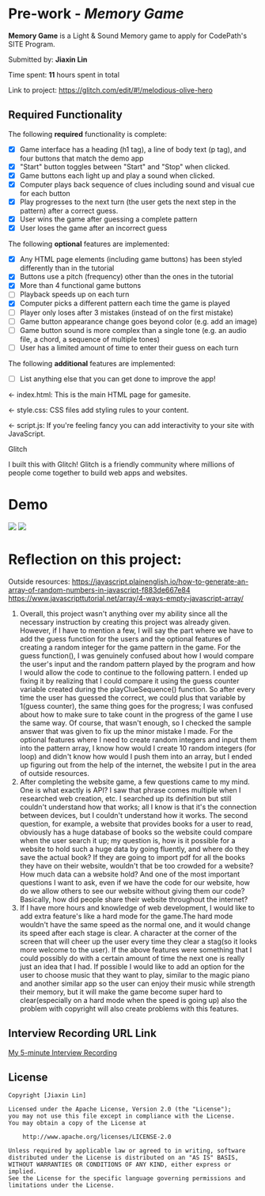 # Pre-work - *Memory Game*

**Memory Game** is a Light & Sound Memory game to apply for CodePath's SITE Program. 

Submitted by: **Jiaxin Lin**

Time spent: **11** hours spent in total

Link to project: https://glitch.com/edit/#!/melodious-olive-hero 

## Required Functionality

The following **required** functionality is complete:

* [x] Game interface has a heading (h1 tag), a line of body text (p tag), and four buttons that match the demo app
* [x] "Start" button toggles between "Start" and "Stop" when clicked. 
* [x] Game buttons each light up and play a sound when clicked. 
* [x] Computer plays back sequence of clues including sound and visual cue for each button
* [x] Play progresses to the next turn (the user gets the next step in the pattern) after a correct guess. 
* [x] User wins the game after guessing a complete pattern
* [x] User loses the game after an incorrect guess

The following **optional** features are implemented:

* [x] Any HTML page elements (including game buttons) has been styled differently than in the tutorial
* [x] Buttons use a pitch (frequency) other than the ones in the tutorial
* [x] More than 4 functional game buttons
* [ ] Playback speeds up on each turn
* [x] Computer picks a different pattern each time the game is played
* [ ] Player only loses after 3 mistakes (instead of on the first mistake)
* [ ] Game button appearance change goes beyond color (e.g. add an image)
* [ ] Game button sound is more complex than a single tone (e.g. an audio file, a chord, a sequence of multiple tones)
* [ ] User has a limited amount of time to enter their guess on each turn

The following **additional** features are implemented:

- [ ] List anything else that you can get done to improve the app!


← index.html: This is the main HTML page for gamesite.

← style.css: CSS files add styling rules to your content.

← script.js: If you're feeling fancy you can add interactivity to your site with JavaScript.

Glitch

I built this with Glitch!
Glitch is a friendly community where millions of people come together to build web apps and websites.
# Demo
![](https://i.imgur.com/IQym63p.gif)
![](https://i.imgur.com/ojwCKzB.gif)

# Reflection on this project:
Outside resources: https://javascript.plainenglish.io/how-to-generate-an-array-of-random-numbers-in-javascript-f883de667e84
https://www.javascripttutorial.net/array/4-ways-empty-javascript-array/

1. Overall, this project wasn't anything over my ability since all the necessary instruction by creating this project was already given. However, if I have to mention a few, I will say the part where we have to add the guess function for the users and the optional features of creating a random integer for the game pattern in the game. For the guess function(),  I was genuinely confused about how I would compare the user's input and the random pattern played by the program and how I would allow the code to continue to the following pattern. I ended up fixing it by realizing that I could compare it using the guess counter variable created during the playClueSequence() function. So after every time the user has guessed the correct, we could plus that variable by 1(guess counter), the same thing goes for the progress; I was confused about how to make sure to take count in the progress of the game I use the same way. Of course, that wasn't enough, so I checked the sample answer that was given to fix up the minor mistake I made. For the optional features where I need to create random integers and input them into the pattern array, I know how would I create 10 random integers (for loop) and didn't know how would I push them into an array, but I ended up figuring out from the help of the internet, the website I put in the area of outside resources.
2.  After completing the website game, a few questions came to my mind. One is what exactly is API? I saw that phrase comes multiple when I researched web creation, etc. I searched up its definition but still couldn't understand how that works; all I know is that it's the connection between devices, but I couldn't understand how it works. The second question, for example, a website that provides books for a user to read, obviously has a huge database of books so the website could compare when the user search it up; my question is, how is it possible for a website to hold such a huge data by going fluently, and where do they save the actual book? If they are going to import pdf for all the books they have on their website, wouldn't that be too crowded for a website? How much data can a website hold? And one of the most important questions I want to ask, even if we have the code for our website, how do we allow others to see our website without giving them our code? Basically, how did people share their website throughout the internet?
3. If I have more hours and knowledge of web development, I would like to add extra feature's like a hard mode for the game.The hard mode wouldn't have the same speed as the normal one, and it would change its speed after each stage is clear. A character at the corner of the screen that will cheer up the user every time they clear a stag(so it looks more welcome to the user). If the above features were something that I could possibly do with a certain amount of time the next one is really just an idea that I had. If possible I would like to add an option for the user to choose music that they want to play, similar to the magic piano and another similar app so the user can enjoy their music while strength their memory, but it will make the game become super hard to clear(especially on a hard mode when the speed is going up) also the problem with copyright will also create problems with this features.
## Interview Recording URL Link

[My 5-minute Interview Recording](your-link-here)


## License

    Copyright [Jiaxin Lin]

    Licensed under the Apache License, Version 2.0 (the "License");
    you may not use this file except in compliance with the License.
    You may obtain a copy of the License at

        http://www.apache.org/licenses/LICENSE-2.0

    Unless required by applicable law or agreed to in writing, software
    distributed under the License is distributed on an "AS IS" BASIS,
    WITHOUT WARRANTIES OR CONDITIONS OF ANY KIND, either express or implied.
    See the License for the specific language governing permissions and
    limitations under the License.